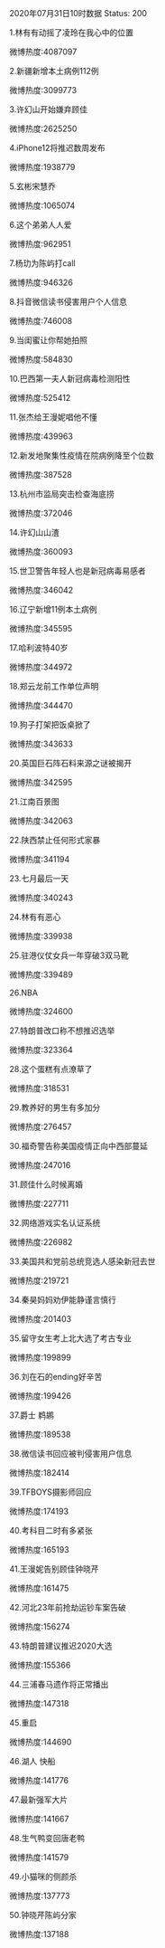 2020年07月31日10时数据
Status: 200

1.林有有动摇了凌玲在我心中的位置

微博热度:4087097

2.新疆新增本土病例112例

微博热度:3099773

3.许幻山开始嫌弃顾佳

微博热度:2625250

4.iPhone12将推迟数周发布

微博热度:1938779

5.玄彬宋慧乔

微博热度:1065074

6.这个弟弟人人爱

微博热度:962951

7.杨玏为陈屿打call

微博热度:946326

8.抖音微信读书侵害用户个人信息

微博热度:746008

9.当闺蜜让你帮她拍照

微博热度:584830

10.巴西第一夫人新冠病毒检测阳性

微博热度:525412

11.张杰给王漫妮唱他不懂

微博热度:439963

12.新发地聚集性疫情在院病例降至个位数

微博热度:387528

13.杭州市监局突击检查海底捞

微博热度:372046

14.许幻山山渣

微博热度:360093

15.世卫警告年轻人也是新冠病毒易感者

微博热度:346042

16.辽宁新增11例本土病例

微博热度:345595

17.哈利波特40岁

微博热度:344972

18.郑云龙前工作单位声明

微博热度:344470

19.狗子打架把饭桌掀了

微博热度:343633

20.英国巨石阵石料来源之谜被揭开

微博热度:342595

21.江南百景图

微博热度:342063

22.陕西禁止任何形式家暴

微博热度:341194

23.七月最后一天

微博热度:340243

24.林有有恶心

微博热度:339938

25.驻港仪仗女兵一年穿破3双马靴

微博热度:339489

26.NBA

微博热度:324600

27.特朗普改口称不想推迟选举

微博热度:323364

28.这个蛋糕有点潦草了

微博热度:318531

29.教养好的男生有多加分

微博热度:276457

30.福奇警告称美国疫情正向中西部蔓延

微博热度:247016

31.顾佳什么时候离婚

微博热度:227711

32.网络游戏实名认证系统

微博热度:226982

33.美国共和党前总统竞选人感染新冠去世

微博热度:219721

34.秦昊妈妈劝伊能静谨言慎行

微博热度:201403

35.留守女生考上北大选了考古专业

微博热度:199899

36.刘在石的ending好辛苦

微博热度:199426

37.爵士 鹈鹕

微博热度:189538

38.微信读书回应被判侵害用户信息

微博热度:182414

39.TFBOYS摄影师回应

微博热度:174193

40.考科目二时有多紧张

微博热度:165193

41.王漫妮告别顾佳钟晓芹

微博热度:161475

42.河北23年前抢劫运钞车案告破

微博热度:156274

43.特朗普建议推迟2020大选

微博热度:155366

44.三浦春马遗作将正常播出

微博热度:147318

45.重启

微博热度:144690

46.湖人 快船

微博热度:141776

47.最新强军大片

微博热度:141667

48.生气鸭变回唐老鸭

微博热度:141579

49.小猫咪的侧颜杀

微博热度:137773

50.钟晓芹陈屿分家

微博热度:137188

